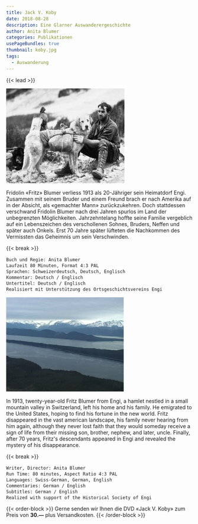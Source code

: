 ```yaml
---
title: Jack V. Koby
date: 2018-08-28
description: Eine Glarner Auswanderergeschichte
author: Anita Blumer
categories: Publikationen
usePageBundles: true
thumbnail: koby.jpg
tags:
  - Auswanderung
---
```


{{< lead >}}

![:left](koby2.jpg)

Fridolin «Fritz» Blumer verliess 1913 als 20-Jähriger sein Heimatdorf Engi.
Zusammen mit seinem Bruder und einem Freund brach er nach Amerika auf in der
Absicht, als «gemachter Mann» zurückzukehren. Doch stattdessen verschwand
Fridolin Blumer nach drei Jahren spurlos im Land der unbegrenzten
Möglichkeiten. Jahrzehntelang hoffte seine Familie vergeblich auf ein
Lebenszeichen des verschollenen Sohnes, Bruders, Neffen und später auch Onkels.
Erst 70 Jahre später lüfteten die Nachkommen des Vermissten das Geheimnis um
sein Verschwinden.

{{< break >}}

```
Buch und Regie: Anita Blumer
Laufzeit 80 Minuten, Format 4:3 PAL
Sprachen: Schweizerdeutsch, Deutsch, Englisch
Kommentar: Deutsch / Englisch
Untertitel: Deutsch / Englisch
Realisiert mit Unterstützung des Ortsgeschichtsvereins Engi
```

![:left](koby3.jpg)

In 1913, twenty-year-old Fritz Blumer from Engi, a hamlet nestled in a small
mountain valley in Switzerland, left his home and his family. He emigrated to
the United States, hoping to find his fortune in the new world. Fritz
disappeared in the vast american landscape, his family never hearing from him
again, although they never lost faith that they would someday receive a sign of
life from their missing son, brother, nephew, and later, uncle. Finally, after
70 years, Fritz's descendants appeared in Engi and revealed the mystery of his
disappearance.

{{< break >}}

```
Writer, Director: Anita Blumer
Run Time: 80 minutes, Aspect Ratio 4:3 PAL
Languages: Swiss-German, German, English
Commentaries: German / English
Subtitles: German / English
Realized with support of the Historical Society of Engi
```

{{< order-block >}}
Gerne senden wir Ihnen die DVD «Jack V. Koby» zum Preis von **30.—** plus
Versandkosten.
{{< /order-block >}}

